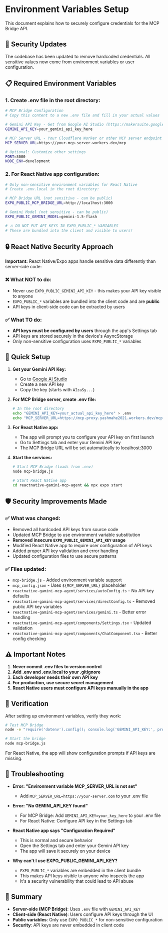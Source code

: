 # Environment Variables Setup

This document explains how to securely configure credentials for the MCP Bridge API.

## 🔐 Security Updates

The codebase has been updated to remove hardcoded credentials. All sensitive values now come from environment variables or user configuration.

## 📋 Required Environment Variables

### 1. Create .env file in the root directory:

```bash
# MCP Bridge Configuration
# Copy this content to a new .env file and fill in your actual values

# Gemini API Key - Get from Google AI Studio (https://makersuite.google.com/app/apikey)
GEMINI_API_KEY=your_gemini_api_key_here

# MCP Server URL - Your Cloudflare Worker or other MCP server endpoint  
MCP_SERVER_URL=https://your-mcp-server.workers.dev/mcp

# Optional: Customize other settings
PORT=3000
NODE_ENV=development
```

### 2. For React Native app configuration:

```bash
# Only non-sensitive environment variables for React Native
# Create .env.local in the root directory:

# MCP Bridge URL (not sensitive - can be public)
EXPO_PUBLIC_MCP_BRIDGE_URL=http://localhost:3000

# Gemini Model (not sensitive - can be public)  
EXPO_PUBLIC_GEMINI_MODEL=gemini-1.5-flash

# ⚠️ DO NOT PUT API KEYS IN EXPO_PUBLIC_* VARIABLES
# These are bundled into the client and visible to users!
```

## 🔒 React Native Security Approach

**Important:** React Native/Expo apps handle sensitive data differently than server-side code:

### ❌ **What NOT to do:**
- Never use `EXPO_PUBLIC_GEMINI_API_KEY` - this makes your API key visible to anyone
- `EXPO_PUBLIC_*` variables are bundled into the client code and are **public**
- API keys in client-side code can be extracted by users

### ✅ **What TO do:**
- **API keys must be configured by users** through the app's Settings tab
- API keys are stored securely in the device's AsyncStorage
- Only non-sensitive configuration uses `EXPO_PUBLIC_*` variables

## 🚀 Quick Setup

1. **Get your Gemini API Key:**
   - Go to [Google AI Studio](https://makersuite.google.com/app/apikey)
   - Create a new API key
   - Copy the key (starts with `AIzaSy...`)

2. **For MCP Bridge server, create .env file:**
   ```bash
   # In the root directory
   echo "GEMINI_API_KEY=your_actual_api_key_here" > .env
   echo "MCP_SERVER_URL=https://mcp-proxy.yashmahe2021.workers.dev/mcp" >> .env
   ```

3. **For React Native app:**
   - The app will prompt you to configure your API key on first launch
   - Go to Settings tab and enter your Gemini API key
   - The MCP Bridge URL will be set automatically to localhost:3000

4. **Start the services:**
   ```bash
   # Start MCP Bridge (loads from .env)
   node mcp-bridge.js
   
   # Start React Native app
   cd reactnative-gamini-mcp-agent && npx expo start
   ```

## 🛡️ Security Improvements Made

### ✅ What was changed:
- Removed all hardcoded API keys from source code
- Updated MCP Bridge to use environment variable substitution
- **Removed insecure `EXPO_PUBLIC_GEMINI_API_KEY` usage**
- Modified React Native app to require user configuration of API keys
- Added proper API key validation and error handling
- Updated configuration files to use secure patterns

### ✅ Files updated:
- `mcp-bridge.js` - Added environment variable support
- `mcp_config.json` - Uses `${MCP_SERVER_URL}` placeholder
- `reactnative-gamini-mcp-agent/services/autoConfig.ts` - No API key defaults
- `reactnative-gamini-mcp-agent/services/directConfig.ts` - Removed public API key variables
- `reactnative-gamini-mcp-agent/services/gemini.ts` - Better error handling
- `reactnative-gamini-mcp-agent/components/Settings.tsx` - Updated validation
- `reactnative-gamini-mcp-agent/components/ChatComponent.tsx` - Better config checking

## ⚠️ Important Notes

1. **Never commit .env files to version control**
2. **Add .env and .env.local to your .gitignore**
3. **Each developer needs their own API key**
4. **For production, use secure secret management**
5. **React Native users must configure API keys manually in the app**

## 🔧 Verification

After setting up environment variables, verify they work:

```bash
# Test MCP Bridge
node -e "require('dotenv').config(); console.log('GEMINI_API_KEY:', process.env.GEMINI_API_KEY ? 'SET' : 'MISSING');"

# Start the bridge
node mcp-bridge.js
```

For React Native, the app will show configuration prompts if API keys are missing.

## 🚨 Troubleshooting

- **Error: "Environment variable MCP_SERVER_URL is not set"**
  - Add `MCP_SERVER_URL=https://your-server.com` to your .env file

- **Error: "No GEMINI_API_KEY found"**
  - For MCP Bridge: Add `GEMINI_API_KEY=your_key_here` to your .env file
  - For React Native: Configure API key in the Settings tab

- **React Native app says "Configuration Required"**
  - This is normal and secure behavior
  - Open the Settings tab and enter your Gemini API key
  - The app will save it securely on your device

- **Why can't I use EXPO_PUBLIC_GEMINI_API_KEY?**
  - `EXPO_PUBLIC_*` variables are embedded in the client bundle
  - This makes API keys visible to anyone who inspects the app
  - It's a security vulnerability that could lead to API abuse

## 🎯 Summary

- **Server-side (MCP Bridge)**: Uses `.env` file with `GEMINI_API_KEY`
- **Client-side (React Native)**: Users configure API keys through the UI
- **Public variables**: Only use `EXPO_PUBLIC_*` for non-sensitive configuration
- **Security**: API keys are never embedded in client code 